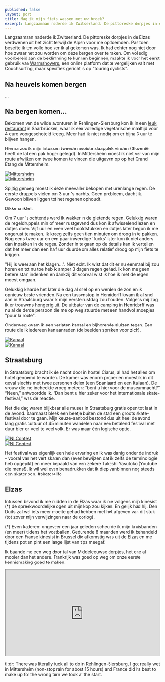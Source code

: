 ```yaml
---
published: false
layout: post
title: Mag ik mijn fiets wassen met uw broek?
excerpt: Langzaamaan naderde ik Zwitserland. De pittoreske dorpjes in de Elzas verdwenen uit het zicht terwijl de Alpen voor me opdoemden. Pas toen besefte ik ten volle hoe ver ik al gekomen was. Ik had echter nog niet door hoe zwaar het zou worden om deze bergen over te raken. Om volledig voorbereid aan de beklimming te kunnen beginnen, maakte ik voor het eerst gebruik van [Warmshowers](https://www.warmshowers.org/), een online platform dat te vergelijken valt met Couchsurfing, maar specifiek gericht is op "touring cyclists".
---
```

Langzaamaan naderde ik Zwitserland. De pittoreske dorpjes in de Elzas verdwenen uit het zicht terwijl de Alpen voor me opdoemden. Pas toen besefte ik ten volle hoe ver ik al gekomen was. Ik had echter nog niet door hoe zwaar het zou worden om deze bergen over te raken. Om volledig voorbereid aan de beklimming te kunnen beginnen, maakte ik voor het eerst gebruik van [Warmshowers](https://www.warmshowers.org/), een online platform dat te vergelijken valt met Couchsurfing, maar specifiek gericht is op "touring cyclists".

## Na heuvels komen bergen

...

## Na bergen komen...

Bekomen van de wilde avonturen in Rehlingen-Siersburg kon ik in een [leuk restaurant](http://www.cafeknorke.de/) in Saarbrücken, waar ik een volledige vegetarische maaltijd voor 4 euro voorgeschoteld kreeg. Meer had ik niet nodig om er bijna 3 uur te blijven hangen.

Hierna zou ik mijn intussen tweede mooiste slaapplek vinden (Slovenië heeft de lat een pak hoger gelegd). In Mittersheim moest ik niet ver van mijn route afwijken om twee bomen te vinden die uitgaven op op het Grand Etang de Mittersheim.

<div class="row">
<article class="6u 12u$(xsmall) work-item">
<a href="{{ site.github.url }}/images/posts/Mittersheim1.jpg" class="image fit thumb"><img src="{{ site.github.url }}/images/posts/Mittersheim1_Small.jpg" alt="Mittersheim" /></a>
</article>
<article class="6u$ 12u$(xsmall) work-item">
<a href="{{ site.github.url }}/images/posts/Mittersheim2.jpg" class="image fit thumb"><img src="{{ site.github.url }}/images/posts/Mittersheim2_Small.jpg" alt="Mittersheim" /></a>
</article>
</div>

Spijtig genoeg moest ik deze meevaller bekopen met urenlange regen. De eerste druppels vielen om 3 uur 's nachts. Geen probleem, dacht ik. Gewoon blijven liggen tot het regenen ophoudt. 

Dikke snikkel. 

Om 7 uur 's ochtends werd ik wakker in de gietende regen. Gelukkig waren de regeldruppels min of meer rustgevend dus kon ik afwisselend lezen en dutjes doen. Vijf uur en even veel hoofdstukken en dutjes later begon ik me ongerust te maken. Ik kreeg zelfs geen tien minuten om droog in te pakken. Nog eens twee uur en een paar inwendige 'fucks' later kon ik niet anders dan inpakken in de regen. Zonder in te gaan op de details kan ik vertellen dat het meer dan een half uur duurde om alles relatief droog op mijn fiets te krijgen.

"Hij is weer aan het klagen...". Niet echt. Ik wist dat dit er nu eenmaal bij zou horen en tot nu toe heb ik amper 3 dagen regen gehad. Ik kon me geen betere start indenken en dankzij dit voorval wist ik hoe ik met de regen moest omgaan.

Gelukkig klaarde het later die dag al snel op en werden de zon en ik opnieuw beste vrienden. Na een tussenstop in Henridorff kwam ik al snel aan in Straatsburg waar ik mijn eerste rustdag zou houden. Volgens mij zag ik er trouwens hongerig uit. De uitbater van de camping in Henridorff was nu al de derde persoon die me op weg stuurde met een handvol snoepjes "pour la route". 

Onderweg kwam ik een verlaten kanaal en bijhorende sluizen tegen. Een route die ik iedereen kan aanraden (de beelden spreken voor zich).

<div class="row">
<article class="6u 12u$(xsmall) work-item">
<a href="{{ site.github.url }}/images/posts/Kanaal1.jpg" class="image fit thumb"><img src="{{ site.github.url }}/images/posts/Kanaal1_Small.jpg" alt="Kanaal" /></a>
</article>
<article class="6u$ 12u$(xsmall) work-item">
<a href="{{ site.github.url }}/images/posts/Kanaal2.jpg" class="image fit thumb"><img src="{{ site.github.url }}/images/posts/Kanaal2_Small.jpg" alt="Kanaal" /></a>
</article>
</div>

## Straatsburg

In Straatsburg bracht ik de nacht door in hostel Ciarus, al had het alles om hotel genoemd te worden. De kamer was enorm proper en moest ik in dit geval slechts met twee personen delen (een Spanjaard en een Italiaan). De vrouw die me incheckte vroeg meteen: “bent u hier voor de museumnacht?” “Neen,” antwoordde ik. “Dan bent u hier zeker voor het internationale skate-festival,” was de reactie. 

Net die dag waren blijkbaar alle musea in Straatsburg gratis open tot laat in de avond. Daarnaast bleek een beetje buiten de stad een groots skate-festival door te gaan. Mijn keuze-aanbod bestond dus uit heel de avond lang gratis cultuur of 45 minuten wandelen naar een betalend festival met duur bier en veel te veel volk. Er was maar één logische optie.

<div class="row">
<article class="6u 12u$(xsmall) work-item">
<a href="{{ site.github.url }}/images/posts/NLContest1.jpg" class="image fit thumb"><img src="{{ site.github.url }}/images/posts/NLContest1_Small.jpg" alt="NLContest" /></a>
</article>
<article class="6u$ 12u$(xsmall) work-item">
<a href="{{ site.github.url }}/images/posts/NLContest2.jpg" class="image fit thumb"><img src="{{ site.github.url }}/images/posts/NLContest2_Small.jpg" alt="NLContest" /></a>
</article>
</div>

Het festival was eigenlijk een hele ervaring en ik was danig onder de indruk - vooral van het vert skaten dan (even bewijzen dat ik zelfs de terminologie heb opgepikt) en meer bepaald van een zekere Takeshi Yasutoko (Youtube die mens!). Ik wil wel even benadrukken dat ik diep vanbinnen nog steeds een skater ben. #skater4life

## Elzas

Intussen bevond ik me midden in de Elzas waar ik me volgens mijn kinesist (*) de spreekwoordelijke ogen uit mijn kop zou kijken. En gelijk had hij. Den Duits zal wel iets meer moeite gehad hebben met het afgeven van dit stuk (tot zover mijn verwijzingen naar de oorlog).

(*) Even kaderen: ongeveer een jaar geleden scheurde ik mijn kruisbanden (en meer) tijdens het voetballen. Gedurende 8 maanden werd ik behandeld door een Franse kinesist in Brussel die afkomstig was uit de Elzas en me tijdens pot en pint een lange lijst van tips meegaf. 

Ik baande me een weg door tal van Middeleeuwse dorpjes, het ene al mooier dan het andere. Frankrijk was goed op weg om onze eerste kennismaking goed te maken.

<style>.embed-container { position: relative; padding-bottom: 56.25%; height: 0; overflow: hidden; max-width: 100%; } .embed-container iframe, .embed-container object, .embed-container embed { position: absolute; top: 0; left: 0; width: 100%; height: 100%; }</style><div class='embed-container'><iframe src='https://www.google.com/maps/d/embed?mid=1h52MkOEyZpzAVWLbLCiISP-lOKk' width='640' height='480'></iframe></div>
<br>
tl;dr: There was literally fuck all to do in Rehlingen-Siersburg, I got really wet in Mittersheim (non-stop rain for about 15 hours) and France did its best to make up for the wrong turn we took at the start.
